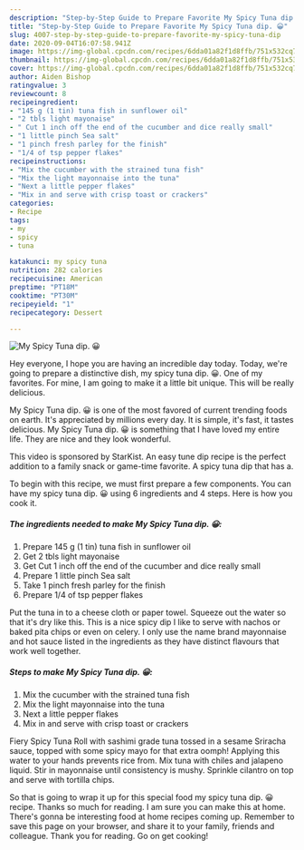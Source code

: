 ```yaml
---
description: "Step-by-Step Guide to Prepare Favorite My Spicy Tuna dip. 😀"
title: "Step-by-Step Guide to Prepare Favorite My Spicy Tuna dip. 😀"
slug: 4007-step-by-step-guide-to-prepare-favorite-my-spicy-tuna-dip
date: 2020-09-04T16:07:58.941Z
image: https://img-global.cpcdn.com/recipes/6dda01a82f1d8ffb/751x532cq70/my-spicy-tuna-dip-😀-recipe-main-photo.jpg
thumbnail: https://img-global.cpcdn.com/recipes/6dda01a82f1d8ffb/751x532cq70/my-spicy-tuna-dip-😀-recipe-main-photo.jpg
cover: https://img-global.cpcdn.com/recipes/6dda01a82f1d8ffb/751x532cq70/my-spicy-tuna-dip-😀-recipe-main-photo.jpg
author: Aiden Bishop
ratingvalue: 3
reviewcount: 8
recipeingredient:
- "145 g (1 tin) tuna fish in sunflower oil"
- "2 tbls light mayonaise"
- " Cut 1 inch off the end of the cucumber and dice really small"
- "1 little pinch Sea salt"
- "1 pinch fresh parley for the finish"
- "1/4 of tsp pepper flakes"
recipeinstructions:
- "Mix the cucumber with the strained tuna fish"
- "Mix the light mayonnaise into the tuna"
- "Next a little pepper flakes"
- "Mix in and serve with crisp toast or crackers"
categories:
- Recipe
tags:
- my
- spicy
- tuna

katakunci: my spicy tuna 
nutrition: 282 calories
recipecuisine: American
preptime: "PT18M"
cooktime: "PT30M"
recipeyield: "1"
recipecategory: Dessert

---
```



![My Spicy Tuna dip. 😀](https://img-global.cpcdn.com/recipes/6dda01a82f1d8ffb/751x532cq70/my-spicy-tuna-dip-😀-recipe-main-photo.jpg)

Hey everyone, I hope you are having an incredible day today. Today, we're going to prepare a distinctive dish, my spicy tuna dip. 😀. One of my favorites. For mine, I am going to make it a little bit unique. This will be really delicious.

My Spicy Tuna dip. 😀 is one of the most favored of current trending foods on earth. It's appreciated by millions every day. It is simple, it's fast, it tastes delicious. My Spicy Tuna dip. 😀 is something that I have loved my entire life. They are nice and they look wonderful.

This video is sponsored by StarKist. An easy tune dip recipe is the perfect addition to a family snack or game-time favorite. A spicy tuna dip that has a.


To begin with this recipe, we must first prepare a few components. You can have my spicy tuna dip. 😀 using 6 ingredients and 4 steps. Here is how you cook it.

<!--inarticleads1-->

##### The ingredients needed to make My Spicy Tuna dip. 😀:

1. Prepare 145 g (1 tin) tuna fish in sunflower oil
1. Get 2 tbls light mayonaise
1. Get  Cut 1 inch off the end of the cucumber and dice really small
1. Prepare 1 little pinch Sea salt
1. Take 1 pinch fresh parley for the finish
1. Prepare 1/4 of tsp pepper flakes


Put the tuna in to a cheese cloth or paper towel. Squeeze out the water so that it&#39;s dry like this. This is a nice spicy dip I like to serve with nachos or baked pita chips or even on celery. I only use the name brand mayonnaise and hot sauce listed in the ingredients as they have distinct flavours that work well together. 

<!--inarticleads2-->

##### Steps to make My Spicy Tuna dip. 😀:

1. Mix the cucumber with the strained tuna fish
1. Mix the light mayonnaise into the tuna
1. Next a little pepper flakes
1. Mix in and serve with crisp toast or crackers


Fiery Spicy Tuna Roll with sashimi grade tuna tossed in a sesame Sriracha sauce, topped with some spicy mayo for that extra oomph! Applying this water to your hands prevents rice from. Mix tuna with chiles and jalapeno liquid. Stir in mayonnaise until consistency is mushy. Sprinkle cilantro on top and serve with tortilla chips. 

So that is going to wrap it up for this special food my spicy tuna dip. 😀 recipe. Thanks so much for reading. I am sure you can make this at home. There's gonna be interesting food at home recipes coming up. Remember to save this page on your browser, and share it to your family, friends and colleague. Thank you for reading. Go on get cooking!
